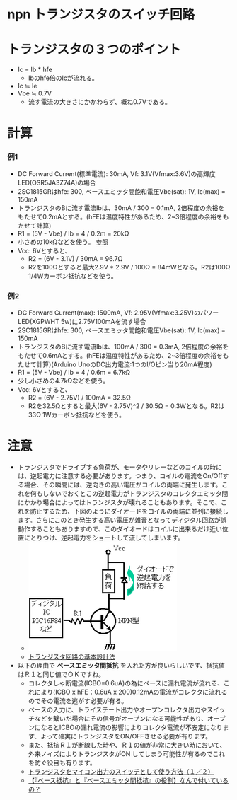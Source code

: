 # npn トランジスタのスイッチ回路
# トランジスタの３つのポイント
- Ic = Ib * hfe
  - Ibのhfe倍のIcが流れる。
- Ic ≒ Ie
- Vbe ≒ 0.7V
  - 流す電流の大きさにかかわらず、概ね0.7Vである。

# 計算
### 例1
- DC Forward Current(標準電流): 30mA, Vf: 3.1V(Vfmax:3.6V)の高輝度LED(OSR5JA3Z74A)の場合
- 2SC1815GRはhfe: 300, ベースエミッタ間飽和電圧Vbe(sat): 1V, Ic(max) = 150mA
- トランジスタのBに流す電流Ibは、30mA / 300 = 0.1mA, 2倍程度の余裕をもたせて0.2mAとする。(hFEは温度特性があるため、2~3倍程度の余裕をもたせて計算)
- R1 = (5V - Vbe) / Ib = 4 / 0.2m = 20kΩ
- 小さめの10kΩなどを使う。
[参照](http://zattouka.net/GarageHouse/micon/circuit/TR.htm)
- Vcc: 6Vとすると、
  - R2 = (6V - 3.1V) / 30mA = 96.7Ω
  - R2を100Ωとすると最大2.9V * 2.9V / 100Ω = 84mWとなる。R2は100Ω 1/4Wカーボン抵抗などを使う。


### 例2
- DC Forward Current(max): 1500mA, Vf: 2.95V(Vfmax:3.25V)のパワーLED(XGPWHT 5w)に2.75V100mAを流す場合
- 2SC1815GRはhfe: 300, ベースエミッタ間飽和電圧Vbe(sat): 1V, Ic(max) = 150mA
- トランジスタのBに流す電流Ibは、100mA / 300 = 0.3mA, 2倍程度の余裕をもたせて0.6mAとする。(hFEは温度特性があるため、2~3倍程度の余裕をもたせて計算)(Arduino UnoのDC出力電流:1つのI/Oピン当り20mA程度)
- R1 = (5V - Vbe) / Ib = 4 / 0.6m = 6.7kΩ
- 少し小さめの4.7kΩなどを使う。
- Vcc: 6Vとすると、
  - R2 = (6V - 2.75V) / 100mA = 32.5Ω
  - R2を32.5Ωとすると最大(6V - 2.75V)^2 / 30.5Ω = 0.3Wとなる。R2は33Ω 1Wカーボン抵抗などを使う。

# 注意
- トランジスタでドライブする負荷が、モータやリレーなどのコイルの時には、逆起電力に注意する必要があります。つまり、コイルの電流をOn/Offする場合、その瞬間には、逆向きの高い電圧がコイルの両端に発生します。これを何もしないでおくとこの逆起電力がトランジスタのコレクタエミッタ間にかかり場合によってはトランジスタが壊れることもあります。そこで、これを防止するため、下図のようにダイオードをコイルの両端に並列に接続します。さらにこのとき発生する高い電圧が雑音となってディジタル回路が誤動作することもありますので、このダイオードはコイルに出来るだけ近い位置にとりつけ、逆起電力をショートして流してしまいます。
  - ![](trsch2.gif)
  - [トランジスタ回路の基本設計法](http://www.picfun.com/parttrs.html)
- 以下の理由で **ベースエミッタ間抵抗** を入れた方が良いらしいです、抵抗値はＲ１と同じ値でＯＫですね。
  - コレクタしゃ断電流(ICBO=0.6uA)の為にベースに漏れ電流が流れる、これにより(ICBO x hFE：0.6uA x 200)0.12mAの電流がコレクタに流れるのでその電流を逃がす必要が有る。
  - ベースの入力に、トライステート出力やオープンコレクタ出力やスイッチなどを繋いだ場合にその信号がオープンになる可能性があり、オープンになるとICBOの漏れ電流の影響によりコレクタ電流が不安定になります、よって確実にトランジスタをON/OFFさせる必要が有ります。
  - また、抵抗Ｒ１が断線した時や、Ｒ１の値が非常に大きい時において、外来ノイズによりトランジスタがON してしまう可能性が有るのでこれを防ぐ役目も有ります。
  - [トランジスタをマイコン出力のスイッチとして使う方法（１／２）](http://zattouka.net/GarageHouse/micon/circuit/TR.htm)
  - [【『ベース抵抗』と『ベースエミッタ間抵抗』の役割】なんで付いているの？](https://detail-infomation.com/base-resistance-base-emitter-resistance/)
